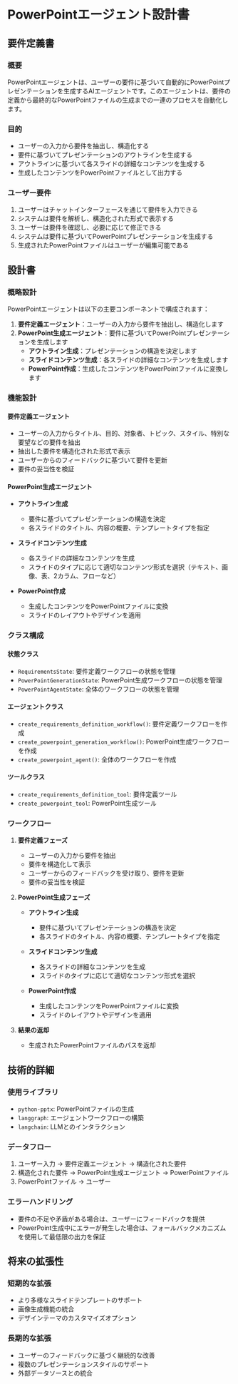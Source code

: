 # PowerPointエージェント設計書

## 要件定義書

### 概要
PowerPointエージェントは、ユーザーの要件に基づいて自動的にPowerPointプレゼンテーションを生成するAIエージェントです。このエージェントは、要件の定義から最終的なPowerPointファイルの生成までの一連のプロセスを自動化します。

### 目的
- ユーザーの入力から要件を抽出し、構造化する
- 要件に基づいてプレゼンテーションのアウトラインを生成する
- アウトラインに基づいて各スライドの詳細なコンテンツを生成する
- 生成したコンテンツをPowerPointファイルとして出力する

### ユーザー要件
1. ユーザーはチャットインターフェースを通じて要件を入力できる
2. システムは要件を解析し、構造化された形式で表示する
3. ユーザーは要件を確認し、必要に応じて修正できる
4. システムは要件に基づいてPowerPointプレゼンテーションを生成する
5. 生成されたPowerPointファイルはユーザーが編集可能である

## 設計書

### 概略設計

PowerPointエージェントは以下の主要コンポーネントで構成されます：

1. **要件定義エージェント**：ユーザーの入力から要件を抽出し、構造化します
2. **PowerPoint生成エージェント**：要件に基づいてPowerPointプレゼンテーションを生成します
   - **アウトライン生成**：プレゼンテーションの構造を決定します
   - **スライドコンテンツ生成**：各スライドの詳細なコンテンツを生成します
   - **PowerPoint作成**：生成したコンテンツをPowerPointファイルに変換します

### 機能設計

#### 要件定義エージェント
- ユーザーの入力からタイトル、目的、対象者、トピック、スタイル、特別な要望などの要件を抽出
- 抽出した要件を構造化された形式で表示
- ユーザーからのフィードバックに基づいて要件を更新
- 要件の妥当性を検証

#### PowerPoint生成エージェント
- **アウトライン生成**
  - 要件に基づいてプレゼンテーションの構造を決定
  - 各スライドのタイトル、内容の概要、テンプレートタイプを指定

- **スライドコンテンツ生成**
  - 各スライドの詳細なコンテンツを生成
  - スライドのタイプに応じて適切なコンテンツ形式を選択（テキスト、画像、表、2カラム、フローなど）

- **PowerPoint作成**
  - 生成したコンテンツをPowerPointファイルに変換
  - スライドのレイアウトやデザインを適用

### クラス構成

#### 状態クラス
- `RequirementsState`: 要件定義ワークフローの状態を管理
- `PowerPointGenerationState`: PowerPoint生成ワークフローの状態を管理
- `PowerPointAgentState`: 全体のワークフローの状態を管理

#### エージェントクラス
- `create_requirements_definition_workflow()`: 要件定義ワークフローを作成
- `create_powerpoint_generation_workflow()`: PowerPoint生成ワークフローを作成
- `create_powerpoint_agent()`: 全体のワークフローを作成

#### ツールクラス
- `create_requirements_definition_tool`: 要件定義ツール
- `create_powerpoint_tool`: PowerPoint生成ツール

### ワークフロー

1. **要件定義フェーズ**
   - ユーザーの入力から要件を抽出
   - 要件を構造化して表示
   - ユーザーからのフィードバックを受け取り、要件を更新
   - 要件の妥当性を検証

2. **PowerPoint生成フェーズ**
   - **アウトライン生成**
     - 要件に基づいてプレゼンテーションの構造を決定
     - 各スライドのタイトル、内容の概要、テンプレートタイプを指定

   - **スライドコンテンツ生成**
     - 各スライドの詳細なコンテンツを生成
     - スライドのタイプに応じて適切なコンテンツ形式を選択

   - **PowerPoint作成**
     - 生成したコンテンツをPowerPointファイルに変換
     - スライドのレイアウトやデザインを適用

3. **結果の返却**
   - 生成されたPowerPointファイルのパスを返却

## 技術的詳細

### 使用ライブラリ
- `python-pptx`: PowerPointファイルの生成
- `langgraph`: エージェントワークフローの構築
- `langchain`: LLMとのインタラクション

### データフロー
1. ユーザー入力 → 要件定義エージェント → 構造化された要件
2. 構造化された要件 → PowerPoint生成エージェント → PowerPointファイル
3. PowerPointファイル → ユーザー

### エラーハンドリング
- 要件の不足や矛盾がある場合は、ユーザーにフィードバックを提供
- PowerPoint生成中にエラーが発生した場合は、フォールバックメカニズムを使用して最低限の出力を保証

## 将来の拡張性

### 短期的な拡張
- より多様なスライドテンプレートのサポート
- 画像生成機能の統合
- デザインテーマのカスタマイズオプション

### 長期的な拡張
- ユーザーのフィードバックに基づく継続的な改善
- 複数のプレゼンテーションスタイルのサポート
- 外部データソースとの統合
